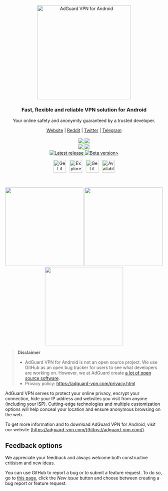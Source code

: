&nbsp;
<p align="center">
  <picture>
    <source media="(prefers-color-scheme: dark)" srcset="https://cdn.adguard.com/public/Adguard/Common/Logos/vpn_logo_dark_a.svg" width="300px" alt="AdGuard VPN for Android" />
    <img src="https://cdn.adguard.com/public/Adguard/Common/Logos/vpn_logo_a.svg" width="300px" alt="AdGuard VPN for Android" />
  </picture>
</p>

<h3 align="center">Fast, flexible and reliable VPN solution for Android</h3>

<p align="center">
  Your online safety and anonymity guaranteed by a trusted developer.
</p>

<p align="center">
    <a href="https://adguard-vpn.com/">Website</a> |
    <a href="https://reddit.com/r/Adguard">Reddit</a> |
    <a href="https://twitter.com/AdGuard">Twitter</a> |
    <a href="https://t.me/adguard_en">Telegram</a>
    <br /><br />
    <a href="https://github.com/AdguardTeam/AdguardVPNForAndroid/issues?q=label%3ABug%20state%3Aopen">
        <img src="https://img.shields.io/github/issues-search/AdguardTeam/AdguardVPNForAndroid?color=orangered&label=%F0%9F%90%9B%20Open%20bugs&query=label%3ABug%20state%3Aopen" />
    </a>
    <a href="https://github.com/AdguardTeam/AdguardVPNForAndroid/issues?q=label%3ABug%20state%3Aclosed%20-label%3ADuplicate%20label%3A%22Resolution%3A%20Fixed%22%2C%22Resolution%3A%20Done%22%20">
        <img src="https://img.shields.io/github/issues-search/AdguardTeam/AdguardVPNForAndroid?color=orange&label=Resolved&query=label%3ABug%20state%3Aclosed%20-label%3ADuplicate%20label%3A%22Resolution%3A%20Fixed%22%2C%22Resolution%3A%20Done%22%20" />
    </a>
    <br />
    <a href="https://github.com/AdguardTeam/AdguardVPNForAndroid/issues?q=label%3A%22Feature%20request%22%20state%3Aopen+sort%3Areactions-%2B1-desc">
        <img src="https://img.shields.io/github/issues-search/AdguardTeam/AdguardVPNForAndroid?color=seagreen&label=%F0%9F%9A%80%20Open%20feature%20requests&query=label%3A%22Feature%20request%22%20state%3Aopen" />
    </a>
    <a href="https://github.com/AdguardTeam/AdguardVPNForAndroid/issues?q=label%3A%22Feature%20request%22%20state%3Aclosed%20-label%3AQuestion%2CDuplicate%20label%3A%22Resolution%3A%20Done%22%2C%22Resolution%3A%20Fixed%22">
        <img src="https://img.shields.io/github/issues-search/AdguardTeam/AdguardVPNForAndroid?color=%2358A459&label=Implemented&query=label%3A%22Feature%20request%22%20state%3Aclosed%20-label%3AQuestion%2CDuplicate%20label%3A%22Resolution%3A%20Done%22%2C%22Resolution%3A%20Fixed%22" />
    </a>
    <br />
    <a href="https://github.com/AdguardTeam/AdGuardVPNForAndroid/releases">
        <img src="https://img.shields.io/github/tag/AdguardTeam/AdGuardVPNForAndroid.svg?color=blue&label=release" alt="Latest release" />
    </a>
    <a href="https://github.com/AdguardTeam/AdGuardVPNForAndroid/releases">
        <img src="https://img.shields.io/github/tag-pre/AdguardTeam/AdGuardVPNForAndroid.svg?color=dodgerblue&label=beta" alt="Beta version>" />
    </a>
</p>

<p align="center">
  <a href="https://agrd.io/github_android_vpn">
    <img src="https://cdn.adtidy.org/content/github/badges/GooglePlay.png" alt="Get it on Google Play" height="40" />
  </a>
  &nbsp;
  <a href="https://agrd.io/github_huawei_vpn">
    <img src="https://cdn.adtidy.org/content/github/badges/AppGalleryStore.png" alt="Explore it on AppGallery" height="40" />
  </a>
  &nbsp;
  <a href="https://agrd.io/github_xiaomi_vpn">
    <img src="https://cdn.adtidy.org/content/github/badges/GetAppsStore.png" alt="Get it on Mi App Mall" height="40" />
  </a>
  &nbsp;
  <a href="https://agrd.io/github_samsung_vpn">
    <img src="https://cdn.adtidy.org/content/github/badges/GalaxyStore.png" alt="Available on Galaxy Store" height="40" />
  </a>
</p>

&nbsp;
<p align="center">
  <picture>
    <source media="(prefers-color-scheme: dark)" srcset="https://cdn.adtidy.org/content/github/vpn/android/dark_home.png" width="250">
    <img src="https://cdn.adtidy.org/content/github/vpn/android/home.png" width="250">
  </picture>
  <picture>
    <source media="(prefers-color-scheme: dark)" srcset="https://cdn.adtidy.org/content/github/vpn/android/dark_locations.png" width="250">
    <img src="https://cdn.adtidy.org/content/github/vpn/android/locations.png" width="250">
  </picture>
  <picture>
    <source media="(prefers-color-scheme: dark)" srcset="https://cdn.adtidy.org/content/github/vpn/android/dark_exclusions.png" width="250">
    <img src="https://cdn.adtidy.org/content/github/vpn/android/exclusions.png" width="250">
  </picture>
</p>


> **Disclaimer**
> * AdGuard VPN for Android is not an open source project. We use GitHub as an open bug tracker for users to see what developers are working on. However, we at AdGuard create [a lot of open source software](https://github.com/search?o=desc&q=topic%3Aopen-source+org%3AAdguardTeam+fork%3Atrue&s=stars&type=Repositories).
> * Privacy policy: https://adguard-vpn.com/privacy.html

AdGuard VPN serves to protect your online privacy, encrypt your connection, hide your IP address and websites you visit from anyone (including your ISP). Cutting-edge technologies and multiple customization options will help conceal your location and ensure anonymous browsing on the web.

To get more information and to download AdGuard VPN for Android, visit our website [https://adguard-vpn.com/](https://adguard-vpn.com/).

<a id="feedback"></a>

## Feedback options

We appreciate your feedback and always welcome both constructive critisism and new ideas.

You can use GitHub to report a bug or to submit a feature request. To do so, go to [this page](https://github.com/AdguardTeam/AdguardVPNForAndroid/issues), click the _New issue_ button and choose between creating a bug report or feature request.

